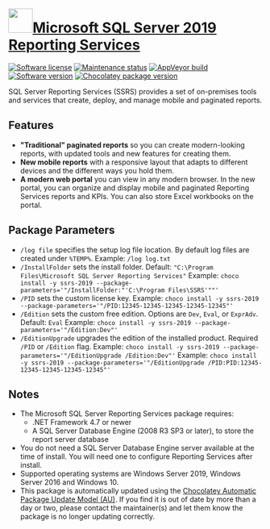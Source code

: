 # [<img src="https://cdn.jsdelivr.net/gh/dgalbraith/chocolatey-packages@7b581b8f8d5d9c933b4dad49d2c9966f3c5bf5e5/icons/ssrs-2019.png" width="48" height="48" />Microsoft SQL Server 2019 Reporting Services](<https://chocolatey.org/packages/ssrs-2019>)

[![Software license](https://img.shields.io/badge/license-proprietary-lightgrey)](https://www.microsoft.com/sql-server/sql-server-2019-pricing/)
[![Maintenance status](https://img.shields.io/badge/maintained%3F-yes-green.svg)](https://github.com/dgalbraith/chocolatey-packages/graphs/commit-activity)
[![AppVeyor build](https://img.shields.io/appveyor/ci/dgalbraith/chocolatey-packages)](https://ci.appveyor.com/project/dgalbraith/chocolatey-packages)
[![Software version](https://img.shields.io/badge/version-15.0.8968.33375-blue)](https://www.microsoft.com/download/details.aspx?id=100122)
[![Chocolatey package version](https://img.shields.io/chocolatey/v/ssrs-2019?label=Chocolatey)](https://chocolatey.org/packages/ssrs-2019)

SQL Server Reporting Services (SSRS) provides a set of on-premises tools and services that create, deploy, and manage mobile and paginated reports.

## Features

* **"Traditional" paginated reports** so you can create modern-looking reports, with updated tools and new features for creating them.
* **New mobile reports** with a responsive layout that adapts to different devices and the different ways you hold them.
* **A modern web portal** you can view in any modern browser. In the new portal, you can organize and display mobile and paginated Reporting Services reports and KPIs. You can also store Excel workbooks on the portal.

## Package Parameters

* `/log file` specifies the setup log file location.  By default log files are created under `%TEMP%`.
  Example: `/log log.txt`
* `/InstallFolder` sets the install folder.
  Default: `"C:\Program Files\Microsoft SQL Server Reporting Services"`
  Example: `choco install -y ssrs-2019 --package-parameters='"/InstallFolder:"'C:\Program Files\SSRS'""'`
* `/PID` sets the custom license key.
  Example: `choco install -y ssrs-2019 --package-parameters='"/PID:12345-12345-12345-12345-12345"'`
* `/Edition` sets the custom free edition.  Options are `Dev`, `Eval`, or `ExprAdv`.
  Default: `Eval`
  Example: `choco install -y ssrs-2019 --package-parameters='"/Edition:Dev"'`
* `/EditionUpgrade` upgrades the edition of the installed product.  Required `/PID` or `/Edition` flag.
  Example: `choco install -y ssrs-2019 --package-parameters='"/EditionUpgrade /Edition:Dev"'`
  Example: `choco install -y ssrs-2019 --package-parameters='"/EditionUpgrade /PID:PID:12345-12345-12345-12345-12345"'`

## Notes

* The Microsoft SQL Server Reporting Services package requires:
  * .NET Framework 4.7 or newer
  * A SQL Server Database Engine (2008 R3 SP3 or later), to store the report server database
* You do not need a SQL Server Database Engine server available at the time of install. You will need one to configure Reporting Services after install.
* Supported operating systems are Windows Server 2019, Windows Server 2016 and Windows 10.
* This package is automatically updated using the [Chocolatey Automatic Package Update Model (AU)](https://github.com/majkinetor/au/blob/master/README.md).
  If you find it is out of date by more than a day or two, please contact the maintainer(s) and let them know the package is no longer updating correctly.
